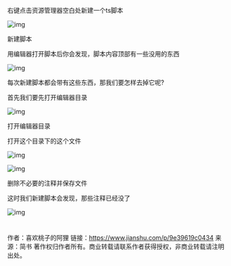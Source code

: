 右键点击资源管理器空白处新建一个ts脚本

![img](https:////upload-images.jianshu.io/upload_images/16829741-cfef6b44bf92f943.png?imageMogr2/auto-orient/strip|imageView2/2/w/769/format/webp)

新建脚本

用编辑器打开脚本后你会发现，脚本内容顶部有一些没用的东西

![img](https:////upload-images.jianshu.io/upload_images/16829741-e54f9fd4a7bbeeb1.png?imageMogr2/auto-orient/strip|imageView2/2/w/1200/format/webp)

每次新建脚本都会带有这些东西，那我们要怎样去掉它呢?

首先我们要先打开编辑器目录

![img](https:////upload-images.jianshu.io/upload_images/16829741-9acebe5334f13e48.png?imageMogr2/auto-orient/strip|imageView2/2/w/501/format/webp)

打开编辑器目录

打开这个目录下的这个文件

![img](https:////upload-images.jianshu.io/upload_images/16829741-63d831a2e6c27e91.png?imageMogr2/auto-orient/strip|imageView2/2/w/767/format/webp)

![img](https:////upload-images.jianshu.io/upload_images/16829741-6d4cff30a4f8c378.png?imageMogr2/auto-orient/strip|imageView2/2/w/1200/format/webp)

删除不必要的注释并保存文件

这时我们新建脚本会发现，那些注释已经没了

![img](https:////upload-images.jianshu.io/upload_images/16829741-91d19e6c7cca9f1f.png?imageMogr2/auto-orient/strip|imageView2/2/w/1003/format/webp)

# 



作者：喜欢桃子的阿狸
链接：https://www.jianshu.com/p/9e39619c0434
来源：简书
著作权归作者所有。商业转载请联系作者获得授权，非商业转载请注明出处。